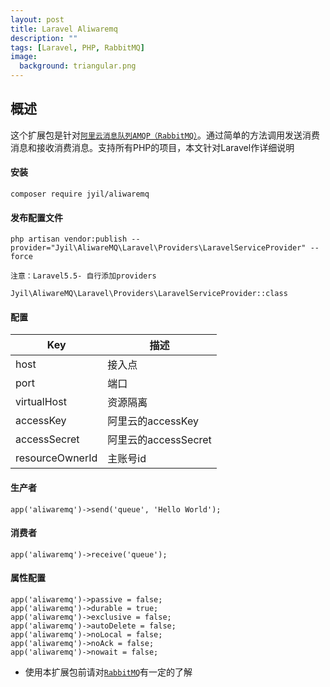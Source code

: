 ```yaml
---
layout: post
title: Laravel Aliwaremq
description: ""
tags: [Laravel, PHP, RabbitMQ]
image:
  background: triangular.png
---
```


## 概述

这个扩展包是针对<a href="https://www.aliyun.com/product/amqp?spm=5176.234368.1278132.8.1743db25brEOTe" target="view_window">`阿里云消息队列AMQP（RabbitMQ）`</a>。通过简单的方法调用发送消费消息和接收消费消息。支持所有PHP的项目，本文针对Laravel作详细说明

#### 安装

    composer require jyil/aliwaremq

#### 发布配置文件
    php artisan vendor:publish --provider="Jyil\AliwareMQ\Laravel\Providers\LaravelServiceProvider" --force

`注意：Laravel5.5- 自行添加providers`

    Jyil\AliwareMQ\Laravel\Providers\LaravelServiceProvider::class

#### 配置

Key|描述
-----|-----
host|接入点
port|端口
virtualHost|资源隔离
accessKey|阿里云的accessKey
accessSecret|阿里云的accessSecret
resourceOwnerId|主账号id

#### 生产者

    app('aliwaremq')->send('queue', 'Hello World');

#### 消费者

    app('aliwaremq')->receive('queue');

#### 属性配置
    
    app('aliwaremq')->passive = false;
    app('aliwaremq')->durable = true;
    app('aliwaremq')->exclusive = false;
    app('aliwaremq')->autoDelete = false;
    app('aliwaremq')->noLocal = false;
    app('aliwaremq')->noAck = false;
    app('aliwaremq')->nowait = false;
    
* 使用本扩展包前请对<a href="https://www.rabbitmq.com" target="view_window">`RabbitMQ`</a>有一定的了解    